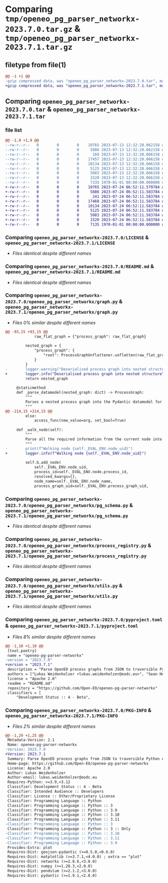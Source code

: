 # Comparing `tmp/openeo_pg_parser_networkx-2023.7.0.tar.gz` & `tmp/openeo_pg_parser_networkx-2023.7.1.tar.gz`

## filetype from file(1)

```diff
@@ -1 +1 @@
-gzip compressed data, was "openeo_pg_parser_networkx-2023.7.0.tar", max compression
+gzip compressed data, was "openeo_pg_parser_networkx-2023.7.1.tar", max compression
```

## Comparing `openeo_pg_parser_networkx-2023.7.0.tar` & `openeo_pg_parser_networkx-2023.7.1.tar`

### file list

```diff
@@ -1,9 +1,9 @@
--rw-r--r--   0        0        0    10765 2023-07-13 12:32:20.062158 openeo_pg_parser_networkx-2023.7.0/LICENSE
--rw-r--r--   0        0        0     5886 2023-07-13 12:32:20.062158 openeo_pg_parser_networkx-2023.7.0/README.md
--rw-r--r--   0        0        0      169 2023-07-13 12:32:20.066158 openeo_pg_parser_networkx-2023.7.0/openeo_pg_parser_networkx/__init__.py
--rw-r--r--   0        0        0    17457 2023-07-13 12:32:20.066158 openeo_pg_parser_networkx-2023.7.0/openeo_pg_parser_networkx/graph.py
--rw-r--r--   0        0        0    10134 2023-07-13 12:32:20.066158 openeo_pg_parser_networkx-2023.7.0/openeo_pg_parser_networkx/pg_schema.py
--rw-r--r--   0        0        0     5125 2023-07-13 12:32:20.066158 openeo_pg_parser_networkx-2023.7.0/openeo_pg_parser_networkx/process_registry.py
--rw-r--r--   0        0        0     5083 2023-07-13 12:32:20.066158 openeo_pg_parser_networkx-2023.7.0/openeo_pg_parser_networkx/utils.py
--rw-r--r--   0        0        0     1520 2023-07-13 12:32:20.066158 openeo_pg_parser_networkx-2023.7.0/pyproject.toml
--rw-r--r--   0        0        0     7335 1970-01-01 00:00:00.000000 openeo_pg_parser_networkx-2023.7.0/PKG-INFO
+-rw-r--r--   0        0        0    10765 2023-07-24 06:52:11.579784 openeo_pg_parser_networkx-2023.7.1/LICENSE
+-rw-r--r--   0        0        0     5886 2023-07-24 06:52:11.583784 openeo_pg_parser_networkx-2023.7.1/README.md
+-rw-r--r--   0        0        0      241 2023-07-24 06:52:11.583784 openeo_pg_parser_networkx-2023.7.1/openeo_pg_parser_networkx/__init__.py
+-rw-r--r--   0        0        0    17460 2023-07-24 06:52:11.583784 openeo_pg_parser_networkx-2023.7.1/openeo_pg_parser_networkx/graph.py
+-rw-r--r--   0        0        0    10134 2023-07-24 06:52:11.583784 openeo_pg_parser_networkx-2023.7.1/openeo_pg_parser_networkx/pg_schema.py
+-rw-r--r--   0        0        0     5125 2023-07-24 06:52:11.583784 openeo_pg_parser_networkx-2023.7.1/openeo_pg_parser_networkx/process_registry.py
+-rw-r--r--   0        0        0     5083 2023-07-24 06:52:11.583784 openeo_pg_parser_networkx-2023.7.1/openeo_pg_parser_networkx/utils.py
+-rw-r--r--   0        0        0     1520 2023-07-24 06:52:11.583784 openeo_pg_parser_networkx-2023.7.1/pyproject.toml
+-rw-r--r--   0        0        0     7135 1970-01-01 00:00:00.000000 openeo_pg_parser_networkx-2023.7.1/PKG-INFO
```

### Comparing `openeo_pg_parser_networkx-2023.7.0/LICENSE` & `openeo_pg_parser_networkx-2023.7.1/LICENSE`

 * *Files identical despite different names*

### Comparing `openeo_pg_parser_networkx-2023.7.0/README.md` & `openeo_pg_parser_networkx-2023.7.1/README.md`

 * *Files identical despite different names*

### Comparing `openeo_pg_parser_networkx-2023.7.0/openeo_pg_parser_networkx/graph.py` & `openeo_pg_parser_networkx-2023.7.1/openeo_pg_parser_networkx/graph.py`

 * *Files 0% similar despite different names*

```diff
@@ -93,15 +93,15 @@
             raw_flat_graph = {"process_graph": raw_flat_graph}
 
         nested_graph = {
             "process_graph": {
                 "root": ProcessGraphUnflattener.unflatten(raw_flat_graph["process_graph"])
             }
         }
-        logger.warning("Deserialised process graph into nested structure")
+        logger.info("Deserialised process graph into nested structure")
         return nested_graph
 
     @staticmethod
     def _parse_datamodel(nested_graph: dict) -> ProcessGraph:
         """
         Parses a nested process graph into the Pydantic datamodel for ProcessGraph.
         """
@@ -214,15 +214,15 @@
         else:
             access_func(new_value=arg, set_bool=True)
 
     def _walk_node(self):
         """
         Parse all the required information from the current node into self.G and recursively walk child nodes.
         """
-        print(f"Walking node {self._EVAL_ENV.node_uid}")
+        logger.info(f"Walking node {self._EVAL_ENV.node_uid}")
 
         self.G.add_node(
             self._EVAL_ENV.node_uid,
             process_id=self._EVAL_ENV.node.process_id,
             resolved_kwargs={},
             node_name=self._EVAL_ENV.node_name,
             process_graph_uid=self._EVAL_ENV.process_graph_uid,
```

### Comparing `openeo_pg_parser_networkx-2023.7.0/openeo_pg_parser_networkx/pg_schema.py` & `openeo_pg_parser_networkx-2023.7.1/openeo_pg_parser_networkx/pg_schema.py`

 * *Files identical despite different names*

### Comparing `openeo_pg_parser_networkx-2023.7.0/openeo_pg_parser_networkx/process_registry.py` & `openeo_pg_parser_networkx-2023.7.1/openeo_pg_parser_networkx/process_registry.py`

 * *Files identical despite different names*

### Comparing `openeo_pg_parser_networkx-2023.7.0/openeo_pg_parser_networkx/utils.py` & `openeo_pg_parser_networkx-2023.7.1/openeo_pg_parser_networkx/utils.py`

 * *Files identical despite different names*

### Comparing `openeo_pg_parser_networkx-2023.7.0/pyproject.toml` & `openeo_pg_parser_networkx-2023.7.1/pyproject.toml`

 * *Files 8% similar despite different names*

```diff
@@ -1,10 +1,10 @@
 [tool.poetry]
 name = "openeo-pg-parser-networkx"
-version = "2023.7.0"
+version = "2023.7.1"
 description = "Parse OpenEO process graphs from JSON to traversible Python objects."
 authors = ["Lukas Weidenholzer <lukas.weidenholzer@eodc.eu>", "Sean Hoyal <sean.hoyal@eodc.eu>", "Valentina Hutter <valentina.hutter@eodc.eu>"]
 license = "Apache 2.0"
 readme = "README.md"
 repository = "https://github.com/Open-EO/openeo-pg-parser-networkx"
 classifiers = [
     "Development Status :: 4 - Beta",
```

### Comparing `openeo_pg_parser_networkx-2023.7.0/PKG-INFO` & `openeo_pg_parser_networkx-2023.7.1/PKG-INFO`

 * *Files 2% similar despite different names*

```diff
@@ -1,29 +1,25 @@
 Metadata-Version: 2.1
 Name: openeo-pg-parser-networkx
-Version: 2023.7.0
+Version: 2023.7.1
 Summary: Parse OpenEO process graphs from JSON to traversible Python objects.
 Home-page: https://github.com/Open-EO/openeo-pg-parser-networkx
 License: Apache 2.0
 Author: Lukas Weidenholzer
 Author-email: lukas.weidenholzer@eodc.eu
 Requires-Python: >=3.9,<3.12
 Classifier: Development Status :: 4 - Beta
 Classifier: Intended Audience :: Developers
 Classifier: License :: Other/Proprietary License
 Classifier: Programming Language :: Python
 Classifier: Programming Language :: Python :: 3
 Classifier: Programming Language :: Python :: 3.9
 Classifier: Programming Language :: Python :: 3.10
 Classifier: Programming Language :: Python :: 3.11
-Classifier: Programming Language :: Python :: 3
 Classifier: Programming Language :: Python :: 3 :: Only
-Classifier: Programming Language :: Python :: 3.10
-Classifier: Programming Language :: Python :: 3.11
-Classifier: Programming Language :: Python :: 3.9
 Provides-Extra: plot
 Requires-Dist: geojson-pydantic (>=0.5.0,<0.6.0)
 Requires-Dist: matplotlib (>=3.7.1,<4.0.0) ; extra == "plot"
 Requires-Dist: networkx (>=2.8.6,<3.0.0)
 Requires-Dist: numpy (>=1.20.3,<2.0.0)
 Requires-Dist: pendulum (>=2.1.2,<3.0.0)
 Requires-Dist: pydantic (>=1.9.1,<2.0.0)
```

